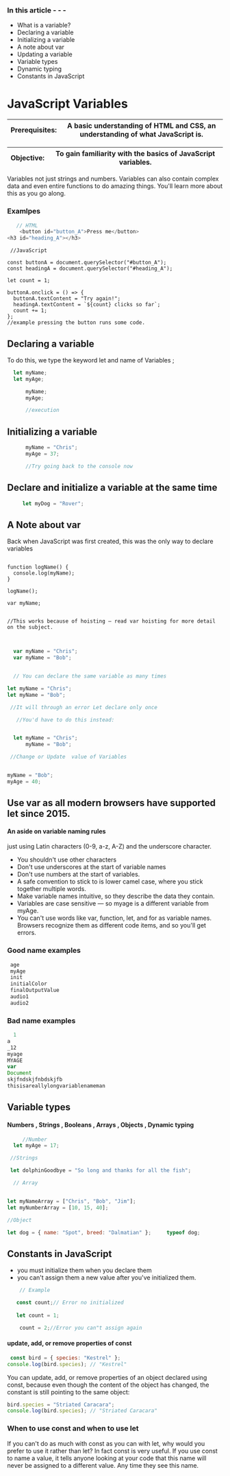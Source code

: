 ### In this article  -  -  -
+ What is a variable? 
+ Declaring a variable
+ Initializing a variable
+ A note about var
+ Updating a variable
+  Variable types
+ Dynamic typing
+ Constants in JavaScript




# JavaScript Variables 


| Prerequisites: | A basic understanding of HTML and CSS, an understanding of what JavaScript is. |
| ------ | ----------- |

| Objective: |To gain familiarity with the basics of JavaScript variables. |
| ------ | ----------- |


Variables  not just strings and numbers. Variables can also contain complex data and even entire functions to do amazing things. You'll learn more about this as you go along.

### Examlpes

```js
   // HTML
    <button id="button_A">Press me</button>
<h3 id="heading_A"></h3>
```
```
 //JavaScript

const buttonA = document.querySelector("#button_A");
const headingA = document.querySelector("#heading_A");

let count = 1;

buttonA.onclick = () => {
  buttonA.textContent = "Try again!";
  headingA.textContent = `${count} clicks so far`;
  count += 1;
};
//example pressing the button runs some code.
```
## Declaring a variable
To do this, we type the keyword let and name of Variables ;
```js
  let myName;
  let myAge;
```

```js
      myName;
      myAge;  

      //execution
```
## Initializing a variable

```js
      myName = "Chris";
      myAge = 37; 

      //Try going back to the console now
```
## Declare and initialize a variable at the same time

```js
     let myDog = "Rover";
```

## A Note about var

Back when JavaScript was first created, this was the only way to declare variables

```jsmyName = "Chris";

function logName() {
  console.log(myName);
}

logName();

var myName; 


//This works because of hoisting — read var hoisting for more detail on the subject.
```


```js


  var myName = "Chris";
  var myName = "Bob";


  // You can declare the same variable as many times
```

```js
let myName = "Chris";
let myName = "Bob";  

 //It will through an error Let declare only once
```

```js
   //You'd have to do this instead:


  let myName = "Chris";
      myName = "Bob";     
```

```js
 //Change or Update  value of Variables


myName = "Bob";
myAge = 40;

```

## Use var as all modern browsers have supported let since 2015.

#### An aside on variable naming rules 
 just using Latin characters (0-9, a-z, A-Z) and the underscore character.

 + You shouldn't use other characters 
 + Don't use underscores at the start of variable names 
 + Don't use numbers at the start of variables.
 + A safe convention to stick to is lower camel case, where you stick together multiple words.
 + Make variable names intuitive, so they describe the data they contain.
 + Variables are case sensitive — so myage is a different variable from myAge.
 + You can't use words like var, function, let, and for as variable names. Browsers recognize them as different code items, and so you'll get errors.

###  Good name examples

```js
 age
 myAge
 init
 initialColor
 finalOutputValue
 audio1
 audio2 
```
###  Bad name examples

```js
  1
a
_12
myage
MYAGE
var
Document
skjfndskjfnbdskjfb
thisisareallylongvariablenameman
```
## Variable types
#### Numbers , Strings , Booleans , Arrays , Objects , Dynamic typing

```js
     //Number
  let myAge = 17;
```

```js
 //Strings

 let dolphinGoodbye = "So long and thanks for all the fish";
```

```js
  // Array


let myNameArray = ["Chris", "Bob", "Jim"];
let myNumberArray = [10, 15, 40];

```

```js
//Object

let dog = { name: "Spot", breed: "Dalmatian" };     typeof dog;
```

## Constants in JavaScript

+ you must initialize them when you declare them
+ you can't assign them a new value after you've initialized them.

```js
    // Example

   const count;// Error no initialized 
  
   let count = 1;

    count = 2;//Error you can"t assign again
 ```

 ####  update, add, or remove properties of const

 ```js
  const bird = { species: "Kestrel" };
 console.log(bird.species); // "Kestrel"
```
You can update, add, or remove properties of an object declared using const, because even though the content of the object has changed, the constant is still pointing to the same object:
```js
bird.species = "Striated Caracara";
console.log(bird.species); // "Striated Caracara"
```
### When to use const and when to use let

If you can't do as much with const as you can with let, why would you prefer to use it rather than let? In fact const is very useful. If you use const to name a value, it tells anyone looking at your code that this name will never be assigned to a different value. Any time they see this name.


